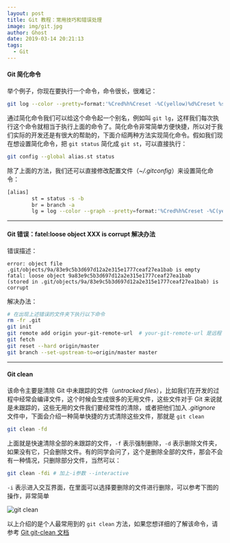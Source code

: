 ```yaml
---
layout: post
title: Git 教程：常用技巧和错误处理
image: img/git.jpg
author: Ghost
date: 2019-03-14 20:21:13
tags: 
  - Git
---
```


#### Git 简化命令
举个例子，你现在要执行一个命令，命令很长，很难记：
```bash
git log --color --pretty=format:'%Cred%h%Creset -%C(yellow)%d%Creset %s %C(bold blue)<%an>%Creset'
```
通过简化命令我们可以给这个命令起一个别名，例如叫 `git lg`，这样我们每次执行这个命令就相当于执行上面的命令了。简化命令非常简单方便快捷，所以对于我们实际的开发还是有很大的帮助的，下面介绍两种方法实现简化命令。假如我们现在想设置简化命令，把 `git status` 简化成 `git st`，可以直接执行：
```bash
git config --global alias.st status
```
除了上面的方法，我们还可以直接修改配置文件（_~/.gitconfig_）来设置简化命令：
```bash
[alias]
        st = status -s -b
        br = branch -a
        lg = log --color --graph --pretty=format:'%Cred%h%Creset -%C(yellow)%d%Creset %s %Cgreen(%cr) %C(bold blue)<%an>%Creset ' --abbrev-commit
```

---

#### Git 错误：fatel:loose object XXX is corrupt 解决办法

错误描述：
```
error: object file .git/objects/9a/83e9c5b3d697d12a2e315e1777ceaf27ea1bab is empty
fatal: loose object 9a83e9c5b3d697d12a2e315e1777ceaf27ea1bab 
(stored in .git/objects/9a/83e9c5b3d697d12a2e315e1777ceaf27ea1bab) is corrupt
```

解决办法：
```bash
# 在出现上述错误的文件夹下执行以下命令
rm -fr .git  
git init  
git remote add origin your-git-remote-url  # your-git-remote-url 是远程 git 仓库的地址
git fetch  
git reset --hard origin/master  
git branch --set-upstream-to=origin/master master   
```

---

#### Git clean

该命令主要是清除 Git 中未跟踪的文件（_untracked files_），比如我们在开发的过程中经常会编译文件，这个时候会生成很多的无用文件，这些文件对于 Git 来说就是未跟踪的，这些无用的文件我们要经常性的清除，或者把他们加入 _.gitignore_ 文件中，下面会介绍一种简单快捷的方式清除这些文件，那就是 `git clean`

```bash
git clean -fd
```

上面就是快速清除全部的未跟踪的文件，`-f` 表示强制删除，`-d` 表示删除文件夹，如果没有它，只会删除文件。有的同学会问了，这个是删除全部的文件，那会不会有一种情况，只删除部分文件，当然可以：

```bash
git clean -fdi # 加上-i参数 --interactive
```
`-i` 表示进入交互界面，在里面可以选择要删除的文件进行删除，可以参考下图的操作，非常简单

![git clean](https://upload-images.jianshu.io/upload_images/3354595-e389a4d6d7768447.png?imageMogr2/auto-orient/strip%7CimageView2/2/w/1240)

以上介绍的是个人最常用到的 `git clean` 方法，如果您想详细的了解该命令，请参考 [Git git-clean 文档](https://www.git-scm.com/docs/git-clean)
